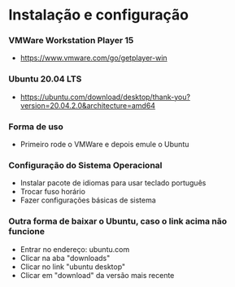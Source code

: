 # Instalação e configuração

### VMWare Workstation Player 15

- https://www.vmware.com/go/getplayer-win

### Ubuntu 20.04 LTS

- https://ubuntu.com/download/desktop/thank-you?version=20.04.2.0&architecture=amd64

### Forma de uso

- Primeiro rode o VMWare e depois emule o Ubuntu

### Configuração do Sistema Operacional

- Instalar pacote de idiomas para usar teclado português
- Trocar fuso horário
- Fazer configurações básicas de sistema

### Outra forma de baixar o Ubuntu, caso o link acima não funcione

- Entrar no endereço: ubuntu.com
- Clicar na aba "downloads"
- Clicar no link "ubuntu desktop"
- Clicar em "download" da versão mais recente

